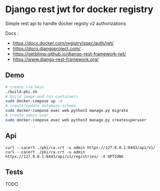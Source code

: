 Django rest jwt for docker registry 
===================================

Simple rest api to handle docker registy v2 authorizations

Docs :
* https://docs.docker.com/registry/spec/auth/jwt/
* https://docs.djangoproject.com/
* https://getblimp.github.io/django-rest-framework-jwt/
* https://www.django-rest-framework.org/

Demo
----

```bash
# create rsa keys 
./build-pki.sh
# build image and run containers
sudo docker-compose up -d
# create/update database schema
sudo docker-compose exec web python3 manage.py migrate
# create admin user 
sudo docker-compose exec web python3 manage.py createsuperuser
```

Api
---
```
curl --cacert ./pki/ca.crt -u admin https://127.0.0.1:8443/api/v1/
curl --cacert ./pki/ca.crt -u admin https://127.0.0.1:8443/api/v1/registries/ -X OPTIONS
```

Tests
-----

TODO
